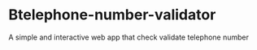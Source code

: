 # Btelephone-number-validator
A simple and interactive web app that check validate telephone number
